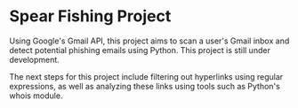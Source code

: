 # Spear Fishing Project

Using Google's Gmail API, this project aims to scan a user's Gmail inbox and detect potential phishing emails using Python. This project is still under development.

The next steps for this project include filtering out hyperlinks using regular expressions, as well as analyzing these links using tools such as Python's whois module.
